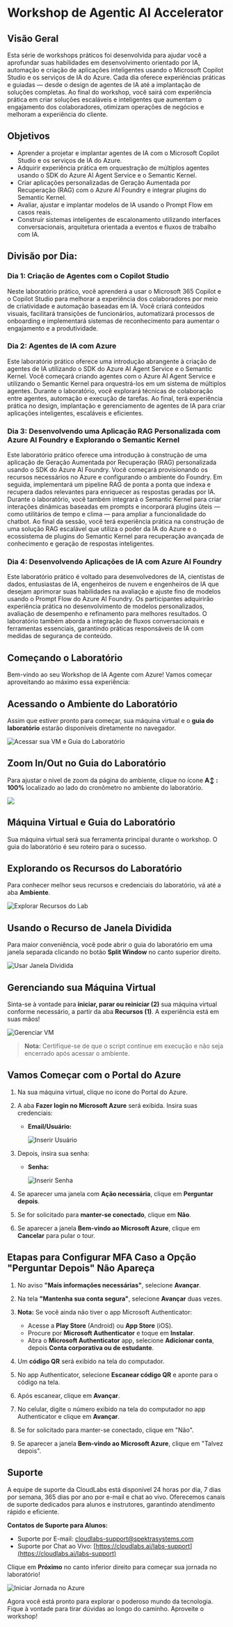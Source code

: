 # Workshop de Agentic AI Accelerator

## Visão Geral

Esta série de workshops práticos foi desenvolvida para ajudar você a aprofundar suas habilidades em desenvolvimento orientado por IA, automação e criação de aplicações inteligentes usando o Microsoft Copilot Studio e os serviços de IA do Azure. Cada dia oferece experiências práticas e guiadas — desde o design de agentes de IA até a implantação de soluções completas. Ao final do workshop, você sairá com experiência prática em criar soluções escaláveis e inteligentes que aumentam o engajamento dos colaboradores, otimizam operações de negócios e melhoram a experiência do cliente.

## Objetivos

* Aprender a projetar e implantar agentes de IA com o Microsoft Copilot Studio e os serviços de IA do Azure.
* Adquirir experiência prática em orquestração de múltiplos agentes usando o SDK do Azure AI Agent Service e o Semantic Kernel.
* Criar aplicações personalizadas de Geração Aumentada por Recuperação (RAG) com o Azure AI Foundry e integrar plugins do Semantic Kernel.
* Avaliar, ajustar e implantar modelos de IA usando o Prompt Flow em casos reais.
* Construir sistemas inteligentes de escalonamento utilizando interfaces conversacionais, arquitetura orientada a eventos e fluxos de trabalho com IA.

## Divisão por Dia:

### Dia 1: Criação de Agentes com o Copilot Studio

Neste laboratório prático, você aprenderá a usar o Microsoft 365 Copilot e o Copilot Studio para melhorar a experiência dos colaboradores por meio de criatividade e automação baseadas em IA. Você criará conteúdos visuais, facilitará transições de funcionários, automatizará processos de onboarding e implementará sistemas de reconhecimento para aumentar o engajamento e a produtividade.

### Dia 2: Agentes de IA com Azure

Este laboratório prático oferece uma introdução abrangente à criação de agentes de IA utilizando o SDK do Azure AI Agent Service e o Semantic Kernel. Você começará criando agentes com o Azure AI Agent Service e utilizando o Semantic Kernel para orquestrá-los em um sistema de múltiplos agentes. Durante o laboratório, você explorará técnicas de colaboração entre agentes, automação e execução de tarefas. Ao final, terá experiência prática no design, implantação e gerenciamento de agentes de IA para criar aplicações inteligentes, escaláveis e eficientes.

### Dia 3: Desenvolvendo uma Aplicação RAG Personalizada com Azure AI Foundry e Explorando o Semantic Kernel

Este laboratório prático oferece uma introdução à construção de uma aplicação de Geração Aumentada por Recuperação (RAG) personalizada usando o SDK do Azure AI Foundry. Você começará provisionando os recursos necessários no Azure e configurando o ambiente do Foundry. Em seguida, implementará um pipeline RAG de ponta a ponta que indexa e recupera dados relevantes para enriquecer as respostas geradas por IA.
Durante o laboratório, você também integrará o Semantic Kernel para criar interações dinâmicas baseadas em prompts e incorporará plugins úteis — como utilitários de tempo e clima — para ampliar a funcionalidade do chatbot.
Ao final da sessão, você terá experiência prática na construção de uma solução RAG escalável que utiliza o poder da IA do Azure e o ecossistema de plugins do Semantic Kernel para recuperação avançada de conhecimento e geração de respostas inteligentes.

### Dia 4: Desenvolvendo Aplicações de IA com Azure AI Foundry

Este laboratório prático é voltado para desenvolvedores de IA, cientistas de dados, entusiastas de IA, engenheiros de nuvem e engenheiros de IA que desejam aprimorar suas habilidades na avaliação e ajuste fino de modelos usando o Prompt Flow do Azure AI Foundry. Os participantes adquirirão experiência prática no desenvolvimento de modelos personalizados, avaliação de desempenho e refinamento para melhores resultados. O laboratório também aborda a integração de fluxos conversacionais e ferramentas essenciais, garantindo práticas responsáveis de IA com medidas de segurança de conteúdo.

<!-- ### Dia 5: Sistema Inteligente de Escalonamento para Suporte Conversacional  
Neste desafio, você trabalhará com uma aplicação baseada em Chainlit que utiliza o sistema de publicação e assinatura do Dapr para gerenciar escalonamentos de atendimento ao cliente através de agentes de IA. A solução integra serviços do Azure como OpenAI, Cosmos DB e Service Bus para proporcionar interações inteligentes e escaláveis. Quando os agentes de IA não conseguem resolver uma solicitação, o sistema escala o problema para um agente humano via Logic Apps, que envia um e-mail de aprovação para ação adicional. Esta experiência prática demonstra como interfaces conversacionais, arquitetura orientada a eventos e fluxos de trabalho com IA podem ser combinados para aprimorar o suporte ao cliente. -->

## Começando o Laboratório

Bem-vindo ao seu Workshop de IA Agente com Azure! Vamos começar aproveitando ao máximo essa experiência:

## Acessando o Ambiente do Laboratório

Assim que estiver pronto para começar, sua máquina virtual e o **guia do laboratório** estarão disponíveis diretamente no navegador.

![Acessar sua VM e Guia do Laboratório](./pt-media/gettingstarted/LabVMPort.png)

## Zoom In/Out no Guia do Laboratório

Para ajustar o nível de zoom da página do ambiente, clique no ícone **A↕ : 100%** localizado ao lado do cronômetro no ambiente do laboratório.

![](./pt-media/gettingstarted/04.png)

## Máquina Virtual e Guia do Laboratório

Sua máquina virtual será sua ferramenta principal durante o workshop. O guia do laboratório é seu roteiro para o sucesso.

## Explorando os Recursos do Laboratório

Para conhecer melhor seus recursos e credenciais do laboratório, vá até a aba **Ambiente**.

![Explorar Recursos do Lab](./pt-media/gettingstarted/02.png)

## Usando o Recurso de Janela Dividida

Para maior conveniência, você pode abrir o guia do laboratório em uma janela separada clicando no botão **Split Window** no canto superior direito.

![Usar Janela Dividida](./pt-media/gettingstarted/03.png)

## Gerenciando sua Máquina Virtual

Sinta-se à vontade para **iniciar, parar ou reiniciar (2)** sua máquina virtual conforme necessário, a partir da aba **Recursos (1)**. A experiência está em suas mãos!

![Gerenciar VM](./pt-media/gettingstarted/05.png)

<!-- ## Extensão de Duração do Laboratório  
1. Para estender a duração do laboratório, clique no ícone **Ampulheta** no canto superior direito do ambiente.  
    ![Gerenciar Duração](Day-2-Azure-AI-Agents/media/gext.png)  
    >**Nota:** O ícone da ampulheta aparece quando restam 10 minutos.  
2. Clique em **OK** para estender a duração.  
   ![Extender Duração](Day-2-Azure-AI-Agents/media/gext2.png)  
3. Se você não tiver estendido antes do término, um pop-up aparecerá com a opção. Clique em **OK** para continuar. -->

> **Nota:** Certifique-se de que o script continue em execução e não seja encerrado após acessar o ambiente.

## Vamos Começar com o Portal do Azure

1. Na sua máquina virtual, clique no ícone do Portal do Azure.

2. A aba **Fazer login no Microsoft Azure** será exibida. Insira suas credenciais:

   - **Email/Usuário:** <inject key="AzureAdUserEmail"></inject>

     ![Inserir Usuário](./pt-media/gettingstarted/06.png)

3. Depois, insira sua senha:

   - **Senha:** <inject key="AzureAdUserPassword"></inject>
   
     ![Inserir Senha](./pt-media/gettingstarted/07.png)

4. Se aparecer uma janela com **Ação necessária**, clique em **Perguntar depois**.

5. Se for solicitado para **manter-se conectado**, clique em **Não**.

6. Se aparecer a janela **Bem-vindo ao Microsoft Azure**, clique em **Cancelar** para pular o tour.

## Etapas para Configurar MFA Caso a Opção "Perguntar Depois" Não Apareça

1. No aviso **"Mais informações necessárias"**, selecione **Avançar**.

2. Na tela **"Mantenha sua conta segura"**, selecione **Avançar** duas vezes.

3. **Nota:** Se você ainda não tiver o app Microsoft Authenticator:

   * Acesse a **Play Store** (Android) ou **App Store** (iOS).
   * Procure por **Microsoft Authenticator** e toque em **Instalar**.
   * Abra o **Microsoft Authenticator** app, selecione **Adicionar conta**, depois **Conta corporativa ou de estudante**.

4. Um **código QR** será exibido na tela do computador.

5. No app Authenticator, selecione **Escanear código QR** e aponte para o código na tela.

6. Após escanear, clique em **Avançar**.

7. No celular, digite o número exibido na tela do computador no app Authenticator e clique em **Avançar**.

8. Se for solicitado para manter-se conectado, clique em "Não".

9. Se aparecer a janela **Bem-vindo ao Microsoft Azure**, clique em "Talvez depois".

## Suporte

A equipe de suporte da CloudLabs está disponível 24 horas por dia, 7 dias por semana, 365 dias por ano por e-mail e chat ao vivo. Oferecemos canais de suporte dedicados para alunos e instrutores, garantindo atendimento rápido e eficiente.

**Contatos de Suporte para Alunos:**

* Suporte por E-mail: [cloudlabs-support@spektrasystems.com](mailto:cloudlabs-support@spektrasystems.com)
* Suporte por Chat ao Vivo: [https://cloudlabs.ai/labs-support](https://cloudlabs.ai/labs-support)

Clique em **Próximo** no canto inferior direito para começar sua jornada no laboratório!

![Iniciar Jornada no Azure](./pt-media/gettingstarted/08.png)

Agora você está pronto para explorar o poderoso mundo da tecnologia. Fique à vontade para tirar dúvidas ao longo do caminho. Aproveite o workshop!
